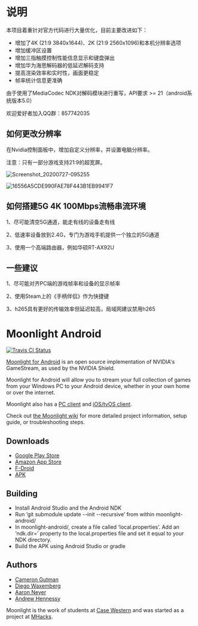 # 说明

本项目着重针对官方代码进行大量优化，目前主要改进如下：

* 增加了4K (21:9 3840x1644)、2K (21:9 2560x1096)和本机分辨率选项
* 增加缓冲区设置
* 增加三指触摸控制性能信息显示和键盘弹出
* 增加华为海思解码器的低延迟解码支持
* 提高渲染效率和实时性，画面更稳定
* 帧率统计信息更准确

由于使用了MediaCodec NDK对解码模块进行重写，API要求 >= 21（android系统版本5.0）

欢迎爱好者加入QQ群：857742035

## 如何更改分辨率

在Nvidia控制面板中，增加自定义分辨率，并设置电脑分辨率。

注意：只有一部分游戏支持21:9的超宽屏。

![Screenshot_20200727-095255](/screenshot/Screenshot_20200727-095255.png)

![16556A5CDE990FAE78F443B1EB9941F7](/screenshot/16556A5CDE990FAE78F443B1EB9941F7.jpg)



## 如何搭建5G 4K 100Mbps流畅串流环境

1、尽可能清空5G通道，能走有线的设备走有线

2、低速率设备放到2.4G，专门为游戏手机提供一个独立的5G通道

3、使用一个高端路由器，例如华硕RT-AX92U

## 一些建议

1、尽可能对齐PC端的游戏帧率和设备的显示帧率

2、使用Steam上的《手柄伴侣》作为快捷键

3、h265具有更好的传输效率但延迟较高，局域网建议禁用h265

# Moonlight Android

[![Travis CI Status](https://travis-ci.org/moonlight-stream/moonlight-android.svg?branch=master)](https://travis-ci.org/moonlight-stream/moonlight-android)

[Moonlight for Android](https://moonlight-stream.org) is an open source implementation of NVIDIA's GameStream, as used by the NVIDIA Shield.

Moonlight for Android will allow you to stream your full collection of games from your Windows PC to your Android device,
whether in your own home or over the internet.

Moonlight also has a [PC client](https://github.com/moonlight-stream/moonlight-qt) and [iOS/tvOS client](https://github.com/moonlight-stream/moonlight-ios).

Check out [the Moonlight wiki](https://github.com/moonlight-stream/moonlight-docs/wiki) for more detailed project information, setup guide, or troubleshooting steps.

## Downloads
* [Google Play Store](https://play.google.com/store/apps/details?id=com.limelight)
* [Amazon App Store](https://www.amazon.com/gp/product/B00JK4MFN2)
* [F-Droid](https://f-droid.org/packages/com.limelight)
* [APK](https://github.com/moonlight-stream/moonlight-android/releases)

## Building
* Install Android Studio and the Android NDK
* Run ‘git submodule update --init --recursive’ from within moonlight-android/
* In moonlight-android/, create a file called ‘local.properties’. Add an ‘ndk.dir=’ property to the local.properties file and set it equal to your NDK directory.
* Build the APK using Android Studio or gradle

## Authors

* [Cameron Gutman](https://github.com/cgutman)  
* [Diego Waxemberg](https://github.com/dwaxemberg)  
* [Aaron Neyer](https://github.com/Aaronneyer)  
* [Andrew Hennessy](https://github.com/yetanothername)

Moonlight is the work of students at [Case Western](http://case.edu) and was
started as a project at [MHacks](http://mhacks.org).

